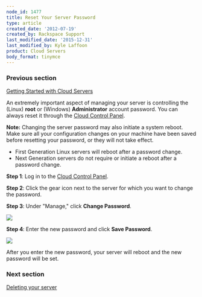 ```yaml
---
node_id: 1477
title: Reset Your Server Password
type: article
created_date: '2012-07-19'
created_by: Rackspace Support
last_modified_date: '2015-12-31'
last_modified_by: Kyle Laffoon
product: Cloud Servers
body_format: tinymce
---
```


### Previous section

[Getting Started with Cloud
Servers](/how-to/cloud-servers)



An extremely important aspect of managing your server is controlling the
(Linux) **root** or (Windows) **Administrator** account password.  You
can always reset it through the [Cloud Control
Panel](http://mycloud.rackspace.com).

**Note:**  Changing the server password may also initiate a system
reboot.  Make sure all your configuration changes on your machine have
been saved before resetting your password, or they will not take effect.

-   First Generation Linux servers will reboot after a password change.
-   Next Generation servers do not require or initiate a reboot after a
    password change.

**Step 1**<span>: Log in to the [Cloud Control
Panel](https://mycloud.rackspace.com/).</span>

**Step 2**: Click the gear icon next to the server for which you want to
change the password.

**Step 3**: Under "Manage," click **Change Password**.

![](https://8026b2e3760e2433679c-fffceaebb8c6ee053c935e8915a3fbe7.ssl.cf2.rackcdn.com/field/image/CCP-change-password.png)

**Step 4**: Enter the new password and click **Save Password**.

![](https://8026b2e3760e2433679c-fffceaebb8c6ee053c935e8915a3fbe7.ssl.cf2.rackcdn.com/field/image/CCP-input-new-password.png)

After you enter the new password, your server will reboot and the new
password will be set.



### Next section

[Deleting your
server](/how-to/deleting-your-server)

